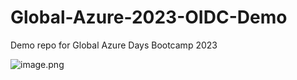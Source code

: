 # Global-Azure-2023-OIDC-Demo

Demo repo for Global Azure Days Bootcamp 2023

![image.png](https://raw.githubusercontent.com/Pwd9000-ML/Global-Azure-2023-OIDC-Demo/master/assets/bootcamp2023.png)
